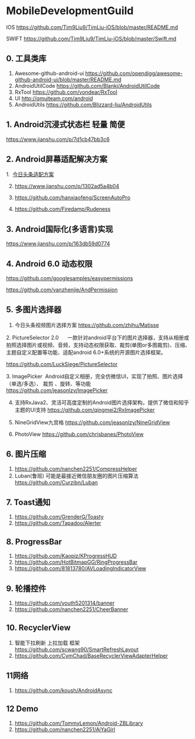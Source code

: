 # MobileDevelopmentGuild

IOS
https://github.com/Tim9Liu9/TimLiu-iOS/blob/master/README.md

SWIFT
https://github.com/Tim9Liu9/TimLiu-iOS/blob/master/Swift.md


## 0\. 工具类库
1. Awesome-github-android-ui
https://github.com/opendigg/awesome-github-android-ui/blob/master/README.md
2. AndroidUtilCode
https://github.com/Blankj/AndroidUtilCode
3. RxTool
https://github.com/vondear/RxTool
4. UI
http://qmuiteam.com/android
5. AndroidUtils
https://github.com/Blizzard-liu/AndroidUtils

## 1\. Android沉浸式状态栏 轻量 简便 
https://www.jianshu.com/p/7d1cb47bb3c6

## 2\. Android屏幕适配解决方案
1.  [今日头条适配方案](https://github.com/liupeng826/MobileDevelopmentGuild/blob/master/%E6%9C%80%E5%85%A8%E7%9A%84%E5%B1%8F%E5%B9%95%E9%80%82%E9%85%8D%E6%96%B9%E6%A1%88.md)

2. https://www.jianshu.com/p/1302ad5a4b04

3. https://github.com/hanxiaofeng/ScreenAutoPro

4. https://github.com/Firedamp/Rudeness


## 3\. Android国际化(多语言)实现
https://www.jianshu.com/p/163db59d0774

## 4\. Android 6.0 动态权限
https://github.com/googlesamples/easypermissions

https://github.com/yanzhenjie/AndPermission

## 5\. 多图片选择器
1. 今日头条视频图片选择方案
https://github.com/zhihu/Matisse

2. PictureSelector 2.0 
    一款针对android平台下的图片选择器，支持从相册或拍照选择图片或视频、音频，支持动态权限获取、裁剪(单图or多图裁剪)、压缩、主题自定义配置等功能、适配android 6.0+系统的开源图片选择框架。 
    
https://github.com/LuckSiege/PictureSelector

3. ImagePicker 
Android自定义相册，完全仿微信UI，实现了拍照、图片选择（单选/多选）、 裁剪 、旋转、等功能
https://github.com/jeasonlzy/ImagePicker

4. 支持RxJava2、灵活可高度定制的Android图片选择架构，提供了微信和知乎主题的UI支持
https://github.com/qingmei2/RxImagePicker

5. NineGridView九宫格
https://github.com/jeasonlzy/NineGridView

6. PhotoView
https://github.com/chrisbanes/PhotoView

## 6\. 图片压缩
1. https://github.com/nanchen2251/CompressHelper
2. Luban(鲁班) 可能是最接近微信朋友圈的图片压缩算法
https://github.com/Curzibn/Luban

## 7\. Toast通知
1. https://github.com/GrenderG/Toasty
2. https://github.com/Tapadoo/Alerter

## 8\. ProgressBar
1. https://github.com/Kaopiz/KProgressHUD
2. https://github.com/HotBitmapGG/RingProgressBar
3. https://github.com/81813780/AVLoadingIndicatorView

## 9\. 轮播控件
1. https://github.com/youth5201314/banner
2. https://github.com/nanchen2251/CheerBanner

## 10\. RecyclerView
1. 智能下拉刷新 上拉加载 框架
https://github.com/scwang90/SmartRefreshLayout
2. https://github.com/CymChad/BaseRecyclerViewAdapterHelper

## 11网络
1. https://github.com/koush/AndroidAsync

## 12 Demo
1. https://github.com/TommyLemon/Android-ZBLibrary
2. https://github.com/nanchen2251/AiYaGirl

